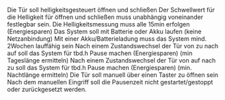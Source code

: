 Die Tür soll helligkeitsgesteuert öffnen und schließen
Der Schwellwert für die Helligkeit für öffnen und schließen muss unabhängig voneinander festlegbar sein.
Die Helligkeitsmessung muss alle 15min erfolgen (Energiesparen)
Das System soll mit Batterie oder Akku laufen (keine Netzanbindung)
Mit einer Akku/Batterieladung muss das System mind. 2Wochen lauffähig sein
Nach einem Zustandswechsel der Tür von zu nach auf soll das System  für tbd.h Pause machen (Energiesparen) (min Tageslänge ermitteln)
Nach einem Zustandswechsel der Tür von auf nach zu soll das System  für tbd.h Pause machen (Energiesparen) (min. Nachtlänge ermitteln)
Die Tür soll manuell über einen Taster zu öffnen sein
Nach dem manuellen Eingriff soll die Pausenzeit nicht gestartet/gestoppt oder zurückgesetzt werden.
